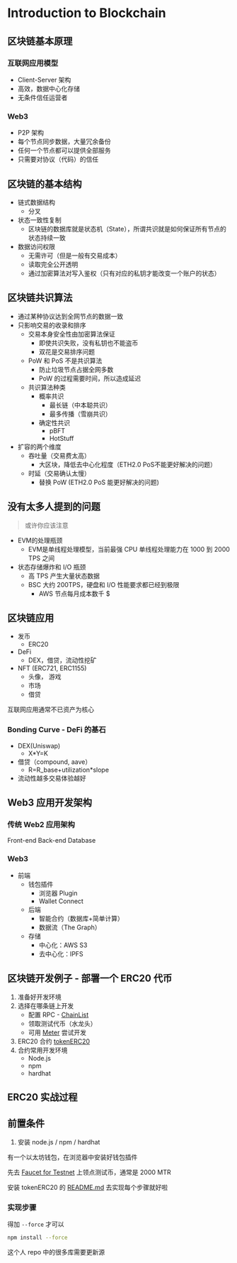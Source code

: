 # Introduction to Blockchain

## 区块链基本原理

### 互联网应用模型

- Client-Server 架构
- 高效，数据中心化存储
- 无条件信任运营者

### Web3

- P2P 架构
- 每个节点同步数据，大量冗余备份
- 任何一个节点都可以提供全部服务
- 只需要对协议（代码）的信任

## 区块链的基本结构

- 链式数据结构
  - 分叉
- 状态一致性复制
  - 区块链的数据库就是状态机（State），所谓共识就是如何保证所有节点的状态持续一致
- 数据访问权限
  - 无需许可（但是一般有交易成本）
  - 读取完全公开透明
  - 通过加密算法对写入鉴权（只有对应的私钥才能改变一个账户的状态）

## 区块链共识算法

- 通过某种协议达到全网节点的数据一致
- 只影响交易的收录和排序
  - 交易本身安全性由加密算法保证
    - 即使共识失败，没有私钥也不能盗币
    - 双花是交易排序问题
  - PoW 和 PoS 不是共识算法
    - 防止垃圾节点占据全网多数
    - PoW 的过程需要时间，所以造成延迟
  - 共识算法种类
    - 概率共识
      - 最长链（中本聪共识）
      - 最多传播（雪崩共识）
    - 确定性共识
      - pBFT
      - HotStuff
- 扩容的两个维度
  - 吞吐量（交易费太高）
    - 大区块，降低去中心化程度（ETH2.0 PoS不能更好解决的问题）
  - 时延（交易确认太慢）
    - 替换 PoW (ETH2.0 PoS 能更好解决的问题)

## 没有太多人提到的问题

> 或许你应该注意

- EVM的处理瓶颈
  - EVM是单线程处理模型，当前最强 CPU 单线程处理能力在 1000 到 2000 TPS 之间
- 状态存储爆炸和 I/O 瓶颈
  - 高 TPS 产生大量状态数据
  - BSC 大约 200TPS，硬盘和 I/O 性能要求都已经到极限
    - AWS 节点每月成本数千 $

## 区块链应用

- 发币
  - ERC20
- DeFi
  - DEX，借贷，流动性挖矿
- NFT (ERC721, ERC1155)
  - 头像， 游戏
  - 市场
  - 借贷

互联网应用通常不已资产为核心

### Bonding Curve - DeFi 的基石

- DEX(Uniswap)
  - X*Y=K
- 借贷（compound, aave）
  - R=R_base+utilization*slope
- 流动性越多交易体验越好

## Web3 应用开发架构

### 传统 Web2 应用架构

Front-end Back-end Database

### Web3

- 前端
  - 钱包插件
    - 浏览器 Plugin
    - Wallet Connect
  - 后端
    - 智能合约（数据库+简单计算）
    - 数据流（The Graph）
  - 存储
    - 中心化：AWS S3
    - 去中心化：IPFS

## 区块链开发例子 - 部署一个 ERC20 代币

1. 准备好开发环境
2. 选择在哪条链上开发
   - 配置 RPC - [ChainList](https://chainlist.org/)
   - 领取测试代币（水龙头）
   - 可用 [Meter](https://docs.meter.io/developer-documentation/introduction) 尝试开发
3. ERC20 合约
   [tokenERC20](https://github.com/meterio/tokenERC20)
4. 合约常用开发环境
   - Node.js
   - npm
   - hardhat

## ERC20 实战过程

## 前置条件

1. 安装 node.js / npm / hardhat

有一个以太坊钱包，在浏览器中安装好钱包插件

先去 [Faucet for Testnet](https://faucet-warringstakes.meter.io/) 上领点测试币，通常是 2000 MTR

安装 tokenERC20 的 [README.md](https://github.com/meterio/tokenERC20/blob/main/README.md) 去实现每个步骤就好啦

### 实现步骤

得加 `--force` 才可以

```bash
npm install --force
```

这个人 repo 中的很多库需要更新源

